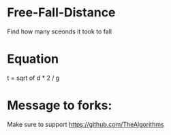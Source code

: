 # Free-Fall-Distance
 Find how many sceonds it took to fall

# Equation
t = sqrt of d * 2 / g
 
# Message to forks:
Make sure to support https://github.com/TheAlgorithms
